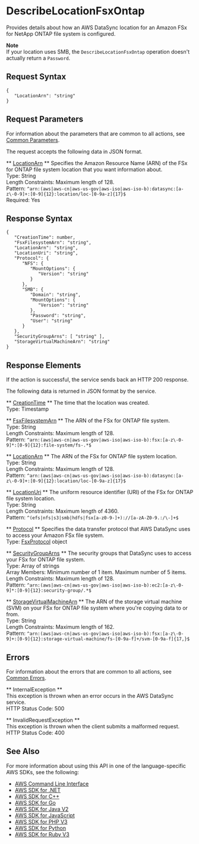 # DescribeLocationFsxOntap<a name="API_DescribeLocationFsxOntap"></a>

Provides details about how an AWS DataSync location for an Amazon FSx for NetApp ONTAP file system is configured\.

**Note**  
If your location uses SMB, the `DescribeLocationFsxOntap` operation doesn't actually return a `Password`\.

## Request Syntax<a name="API_DescribeLocationFsxOntap_RequestSyntax"></a>

```
{
   "LocationArn": "string"
}
```

## Request Parameters<a name="API_DescribeLocationFsxOntap_RequestParameters"></a>

For information about the parameters that are common to all actions, see [Common Parameters](CommonParameters.md)\.

The request accepts the following data in JSON format\.

 ** [LocationArn](#API_DescribeLocationFsxOntap_RequestSyntax) **   <a name="DataSync-DescribeLocationFsxOntap-request-LocationArn"></a>
Specifies the Amazon Resource Name \(ARN\) of the FSx for ONTAP file system location that you want information about\.  
Type: String  
Length Constraints: Maximum length of 128\.  
Pattern: `^arn:(aws|aws-cn|aws-us-gov|aws-iso|aws-iso-b):datasync:[a-z\-0-9]+:[0-9]{12}:location/loc-[0-9a-z]{17}$`   
Required: Yes

## Response Syntax<a name="API_DescribeLocationFsxOntap_ResponseSyntax"></a>

```
{
   "CreationTime": number,
   "FsxFilesystemArn": "string",
   "LocationArn": "string",
   "LocationUri": "string",
   "Protocol": { 
      "NFS": { 
         "MountOptions": { 
            "Version": "string"
         }
      },
      "SMB": { 
         "Domain": "string",
         "MountOptions": { 
            "Version": "string"
         },
         "Password": "string",
         "User": "string"
      }
   },
   "SecurityGroupArns": [ "string" ],
   "StorageVirtualMachineArn": "string"
}
```

## Response Elements<a name="API_DescribeLocationFsxOntap_ResponseElements"></a>

If the action is successful, the service sends back an HTTP 200 response\.

The following data is returned in JSON format by the service\.

 ** [CreationTime](#API_DescribeLocationFsxOntap_ResponseSyntax) **   <a name="DataSync-DescribeLocationFsxOntap-response-CreationTime"></a>
The time that the location was created\.  
Type: Timestamp

 ** [FsxFilesystemArn](#API_DescribeLocationFsxOntap_ResponseSyntax) **   <a name="DataSync-DescribeLocationFsxOntap-response-FsxFilesystemArn"></a>
The ARN of the FSx for ONTAP file system\.  
Type: String  
Length Constraints: Maximum length of 128\.  
Pattern: `^arn:(aws|aws-cn|aws-us-gov|aws-iso|aws-iso-b):fsx:[a-z\-0-9]*:[0-9]{12}:file-system/fs-.*$` 

 ** [LocationArn](#API_DescribeLocationFsxOntap_ResponseSyntax) **   <a name="DataSync-DescribeLocationFsxOntap-response-LocationArn"></a>
The ARN of the FSx for ONTAP file system location\.  
Type: String  
Length Constraints: Maximum length of 128\.  
Pattern: `^arn:(aws|aws-cn|aws-us-gov|aws-iso|aws-iso-b):datasync:[a-z\-0-9]+:[0-9]{12}:location/loc-[0-9a-z]{17}$` 

 ** [LocationUri](#API_DescribeLocationFsxOntap_ResponseSyntax) **   <a name="DataSync-DescribeLocationFsxOntap-response-LocationUri"></a>
The uniform resource identifier \(URI\) of the FSx for ONTAP file system location\.  
Type: String  
Length Constraints: Maximum length of 4360\.  
Pattern: `^(efs|nfs|s3|smb|hdfs|fsx[a-z0-9-]+)://[a-zA-Z0-9.:/\-]+$` 

 ** [Protocol](#API_DescribeLocationFsxOntap_ResponseSyntax) **   <a name="DataSync-DescribeLocationFsxOntap-response-Protocol"></a>
Specifies the data transfer protocol that AWS DataSync uses to access your Amazon FSx file system\.  
Type: [FsxProtocol](API_FsxProtocol.md) object

 ** [SecurityGroupArns](#API_DescribeLocationFsxOntap_ResponseSyntax) **   <a name="DataSync-DescribeLocationFsxOntap-response-SecurityGroupArns"></a>
The security groups that DataSync uses to access your FSx for ONTAP file system\.  
Type: Array of strings  
Array Members: Minimum number of 1 item\. Maximum number of 5 items\.  
Length Constraints: Maximum length of 128\.  
Pattern: `^arn:(aws|aws-cn|aws-us-gov|aws-iso|aws-iso-b):ec2:[a-z\-0-9]*:[0-9]{12}:security-group/.*$` 

 ** [StorageVirtualMachineArn](#API_DescribeLocationFsxOntap_ResponseSyntax) **   <a name="DataSync-DescribeLocationFsxOntap-response-StorageVirtualMachineArn"></a>
The ARN of the storage virtual machine \(SVM\) on your FSx for ONTAP file system where you're copying data to or from\.  
Type: String  
Length Constraints: Maximum length of 162\.  
Pattern: `^arn:(aws|aws-cn|aws-us-gov|aws-iso|aws-iso-b):fsx:[a-z\-0-9]+:[0-9]{12}:storage-virtual-machine/fs-[0-9a-f]+/svm-[0-9a-f]{17,}$` 

## Errors<a name="API_DescribeLocationFsxOntap_Errors"></a>

For information about the errors that are common to all actions, see [Common Errors](CommonErrors.md)\.

 ** InternalException **   
This exception is thrown when an error occurs in the AWS DataSync service\.  
HTTP Status Code: 500

 ** InvalidRequestException **   
This exception is thrown when the client submits a malformed request\.  
HTTP Status Code: 400

## See Also<a name="API_DescribeLocationFsxOntap_SeeAlso"></a>

For more information about using this API in one of the language\-specific AWS SDKs, see the following:
+  [AWS Command Line Interface](https://docs.aws.amazon.com/goto/aws-cli/datasync-2018-11-09/DescribeLocationFsxOntap) 
+  [AWS SDK for \.NET](https://docs.aws.amazon.com/goto/DotNetSDKV3/datasync-2018-11-09/DescribeLocationFsxOntap) 
+  [AWS SDK for C\+\+](https://docs.aws.amazon.com/goto/SdkForCpp/datasync-2018-11-09/DescribeLocationFsxOntap) 
+  [AWS SDK for Go](https://docs.aws.amazon.com/goto/SdkForGoV1/datasync-2018-11-09/DescribeLocationFsxOntap) 
+  [AWS SDK for Java V2](https://docs.aws.amazon.com/goto/SdkForJavaV2/datasync-2018-11-09/DescribeLocationFsxOntap) 
+  [AWS SDK for JavaScript](https://docs.aws.amazon.com/goto/AWSJavaScriptSDK/datasync-2018-11-09/DescribeLocationFsxOntap) 
+  [AWS SDK for PHP V3](https://docs.aws.amazon.com/goto/SdkForPHPV3/datasync-2018-11-09/DescribeLocationFsxOntap) 
+  [AWS SDK for Python](https://docs.aws.amazon.com/goto/boto3/datasync-2018-11-09/DescribeLocationFsxOntap) 
+  [AWS SDK for Ruby V3](https://docs.aws.amazon.com/goto/SdkForRubyV3/datasync-2018-11-09/DescribeLocationFsxOntap) 